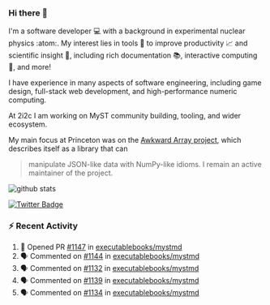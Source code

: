 ### Hi there 👋 

I'm a software developer 💻 with a background in experimental nuclear physics :atom:. My interest lies in tools :wrench: to improve productivity :chart_with_upwards_trend: and scientific insight :telescope:, including rich documentation 📚, interactive computing 🧮, and more! 

I have experience in many aspects of software engineering, including game design, full-stack web development, and high-performance numeric computing. 

At 2i2c I am working on MyST community building, tooling, and wider ecosystem. 

My main focus at Princeton was on the [Awkward Array project](awkward-array.org/), which describes itself as a library that can 
> manipulate JSON-like data with NumPy-like idioms. I remain an active maintainer of the project. 

![github stats](https://github-readme-stats.vercel.app/api?username=agoose77&show_icons=true&hide_rank=true&hide_title=true&bg_color=30,e76445,904e95&text_color=efe3ec&icon_color=efe3ec)
<!--
**agoose77/agoose77** is a ✨ _special_ ✨ repository because its `README.md` (this file) appears on your GitHub profile.

Here are some ideas to get you started:

- 🔭 I’m currently working on ...
- 🌱 I’m currently learning ...
- 👯 I’m looking to collaborate on ...
- 🤔 I’m looking for help with ...
- 💬 Ask me about ...
- 📫 How to reach me: ...
- 😄 Pronouns: ...
- ⚡ Fun fact: ...
-->

[![Twitter Badge](https://img.shields.io/twitter/follow/agoose77?style=flat-square&logo=Twitter&logoColor=white&color=cornflowerblue)](https://twitter.com/agoose77)

### :zap: Recent Activity

<!--START_SECTION:activity-->
1. 💪 Opened PR [#1147](https://github.com/executablebooks/mystmd/pull/1147) in [executablebooks/mystmd](https://github.com/executablebooks/mystmd)
2. 🗣 Commented on [#1144](https://github.com/executablebooks/mystmd/issues/1144#issuecomment-2067590684) in [executablebooks/mystmd](https://github.com/executablebooks/mystmd)
3. 🗣 Commented on [#1132](https://github.com/executablebooks/mystmd/pull/1132#issuecomment-2067262862) in [executablebooks/mystmd](https://github.com/executablebooks/mystmd)
4. 🗣 Commented on [#1139](https://github.com/executablebooks/mystmd/issues/1139#issuecomment-2067261891) in [executablebooks/mystmd](https://github.com/executablebooks/mystmd)
5. 🗣 Commented on [#1134](https://github.com/executablebooks/mystmd/issues/1134#issuecomment-2065289217) in [executablebooks/mystmd](https://github.com/executablebooks/mystmd)
<!--END_SECTION:activity-->
